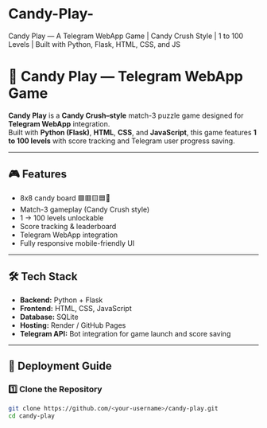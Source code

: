 # Candy-Play-
Candy Play — A Telegram WebApp Game | Candy Crush Style | 1 to 100 Levels | Built with Python, Flask, HTML, CSS, and JS
# 🍭 Candy Play — Telegram WebApp Game  

**Candy Play** is a **Candy Crush–style** match-3 puzzle game designed for **Telegram WebApp** integration.  
Built with **Python (Flask)**, **HTML**, **CSS**, and **JavaScript**, this game features **1 to 100 levels** with score tracking and Telegram user progress saving.

---

## 🎮 Features
- 8x8 candy board 🟩🟥🟨🟦🍫
- Match-3 gameplay (Candy Crush style)
- 1 → 100 levels unlockable
- Score tracking & leaderboard
- Telegram WebApp integration
- Fully responsive mobile-friendly UI

---

## 🛠️ Tech Stack
- **Backend:** Python + Flask  
- **Frontend:** HTML, CSS, JavaScript  
- **Database:** SQLite  
- **Hosting:** Render / GitHub Pages  
- **Telegram API:** Bot integration for game launch and score saving  

---

## 🚀 Deployment Guide

### 1️⃣ Clone the Repository
```bash
git clone https://github.com/<your-username>/candy-play.git
cd candy-play
